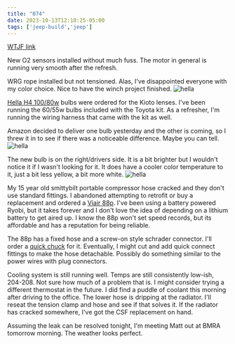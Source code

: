 ```yaml
---
title: "074"
date: 2023-10-13T12:10:25-05:00
tags: ['jeep-build','jeep']
---
```

[WTJF link](https://wranglertjforum.com/threads/prndls-green-one.55717/post-1415406)

New O2 sensors installed without much fuss. The motor in general is running very smooth after the refresh.

WRG rope installed but not tensioned. Alas, I've disappointed everyone with my color choice. Nice to have the winch project finished. 
![hella](../img/074-wrg-rope.jpg)

[Hella H4 100/80w](https://www.amazon.com/dp/B000COBLKW) bulbs were ordered for the Kioto lenses. I've been running the 60/55w bulbs included with the Toyota kit. As a refresher, I'm running the wiring harness that came with the kit as well.

Amazon decided to deliver one bulb yesterday and the other is coming, so I threw it in to see if there was a noticeable difference. Maybe you can tell.
![hella](../img/074-hella-right.jpg)

The new bulb is on the right/drivers side. It is a bit brighter but I wouldn't notice it if I wasn't looking for it. It does have a cooler color temperature to it, just a bit less yellow, a bit more white.
![hella](../img/074-hella.jpg)

My 15 year old smittybilt portable compressor hose cracked and they don't use standard fittings. I abandoned attempting to retrofit or buy a replacement and ordered a [Viair 88p](https://www.amazon.com/VIAIR-88-Portable-Air-Compressor/dp/B00HE7SDKQ). I've been using a battery powered Ryobi, but it takes forever and I don't love the idea of depending on a lithium battery to get aired up. I know the 88p won't set speed records, but its affordable and has a reputation for being reliable.

The 88p has a fixed hose and a screw-on style schrader connector. I'll order a [quick chuck](https://www.amazon.com/dp/B09TKMPX3K/) for it. Eventually, I might cut and add quick connect fittings to make the hose detachable. Possibly do something similar to the power wires with plug connectors. 

Cooling system is still running well. Temps are still consistently low-ish, 204-208. Not sure how much of a problem that is. I might consider trying a different thermostat in the future. I did find a puddle of coolant this morning after driving to the office. The lower hose is dripping at the radiator. I'll reseat the tension clamp and hose and see if that solves it. If the radiator has cracked somewhere, I've got the CSF replacement on hand. 

Assuming the leak can be resolved tonight, I'm meeting Matt out at BMRA tomorrow morning. The weather looks perfect. 